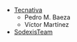 - [Tecnativa](https://www.tecnativa.com)
  - Pedro M. Baeza
  - Víctor Martínez
- [SodexisTeam](dev@sodexis.com)
